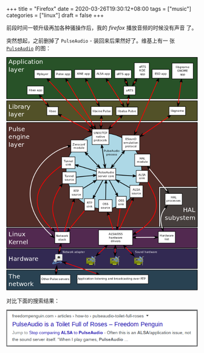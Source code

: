 +++
title = "Firefox"
date = 2020-03-26T19:30:12+08:00
tags = ["music"]
categories = ["linux"]
draft = false
+++

前段时间一顿升级再加各种骚操作后，我的 *firefox* 播放音频的时候没有声音
了。

突然想起，之前删掉了 `PulseAudio` - 装回来后果然好了。维基上有一
张 [`PulseAudio`](http://en.wikipedia.org/wiki/PulseAudio) 的图：

![PulseAudio](/media/pa.png)

对比下面的搜索结果：

![PulseAudio2](/media/pa2.png)
